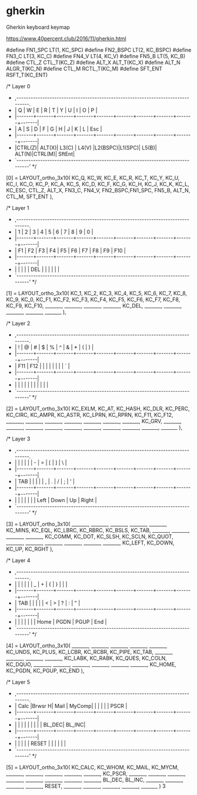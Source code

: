 # gherkin
Gherkin keyboard keymap


https://www.40percent.club/2016/11/gherkin.html



#define FN1_SPC     LT(1, KC_SPC)
#define FN2_BSPC    LT(2, KC_BSPC)
#define FN3_C       LT(3, KC_C)
#define FN4_V       LT(4, KC_V)
#define FN5_B       LT(5, KC_B)
#define CTL_Z       CTL_T(KC_Z)
#define ALT_X       ALT_T(KC_X)
#define ALT_N       ALGR_T(KC_N)
#define CTL_M       RCTL_T(KC_M)
#define SFT_ENT     RSFT_T(KC_ENT)

/* Layer 0
 * ,-------------------------------------------------------------------------------.
 * |   Q   |   W   |   E   |   R   |   T   |   Y   |   U   |   I   |   O   |   P   |
 * |-------+-------+-------+-------+-------+-------+-------+-------+-------+-------|
 * |   A   |   S   |   D   |   F   |   G   |   H   |   J   |   K   |   L   |  Esc  |
 * |-------+-------+-------+-------+-------+-------+-------+-------+-------+-------|
 * |CTRL(Z)| ALT(X)| L3(C) | L4(V) |L2(BSPC)|L1(SPC)| L5(B)| ALT(N)|CTRL(M)| SftEnt|
 * `-------------------------------------------------------------------------------'
 */

 [0] = LAYOUT_ortho_3x10(
    KC_Q,    KC_W,    KC_E,    KC_R,    KC_T,    KC_Y,    KC_U,    KC_I,    KC_O,    KC_P,
    KC_A,    KC_S,    KC_D,    KC_F,    KC_G,    KC_H,    KC_J,    KC_K,    KC_L,    KC_ESC,
    CTL_Z,   ALT_X,   FN3_C,   FN4_V,   FN2_BSPC,FN1_SPC, FN5_B,   ALT_N,   CTL_M,   SFT_ENT
  ),

/* Layer 1
 * ,-------------------------------------------------------------------------------.
 * |   1   |   2   |   3   |   4   |   5   |   6   |   7   |   8   |   9   |   0   |
 * |-------+-------+-------+-------+-------+-------+-------+-------+-------+-------|
 * |   F1  |   F2  |   F3  |   F4  |   F5  |   F6  |   F7  |   F8  |   F9  |  F10  |
 * |-------+-------+-------+-------+-------+-------+-------+-------+-------+-------|
 * |       |       |       |       |  DEL  |       |       |       |       |       |
 * `-------------------------------------------------------------------------------'
 */

  [1] = LAYOUT_ortho_3x10(
    KC_1,    KC_2,    KC_3,    KC_4,    KC_5,    KC_6,    KC_7,    KC_8,    KC_9,    KC_0,
    KC_F1,   KC_F2,   KC_F3,   KC_F4,   KC_F5,   KC_F6,   KC_F7,   KC_F8,   KC_F9,   KC_F10,
    _______, _______, _______, _______, KC_DEL,  _______, _______, _______, _______, _______
  ),

/* Layer 2
 * ,-------------------------------------------------------------------------------.
 * |   !   |   @   |   #   |   $   |   %   |   ^   |   &   |   *   |   (   |   )   |
 * |-------+-------+-------+-------+-------+-------+-------+-------+-------+-------|
 * |  F11  |  F12  |       |       |       |       |       |       |       |   `   |
 * |-------+-------+-------+-------+-------+-------+-------+-------+-------+-------|
 * |       |       |       |       |       |       |       |       |       |       |
 * `-------------------------------------------------------------------------------'
 */

  [2] = LAYOUT_ortho_3x10(
    KC_EXLM, KC_AT,   KC_HASH, KC_DLR,  KC_PERC, KC_CIRC, KC_AMPR, KC_ASTR, KC_LPRN, KC_RPRN,
    KC_F11,  KC_F12,  _______, _______, _______, _______, _______, _______, _______, KC_GRV,
    _______, _______, _______, _______, _______, _______, _______, _______, _______, _______
  ),

/* Layer 3
 * ,-------------------------------------------------------------------------------.
 * |       |       |       |       |       |   -   |   =   |   [   |   ]   |   \   |
 * |-------+-------+-------+-------+-------+-------+-------+-------+-------+-------|
 * |  TAB  |       |       |       |       |   ,   |   .   |   /   |   ;   |   '   |
 * |-------+-------+-------+-------+-------+-------+-------+-------+-------+-------|
 * |       |       |       |       |       |       |  Left |  Down |   Up  | Right |
 * `-------------------------------------------------------------------------------'
 */

  [3] = LAYOUT_ortho_3x10(
    _______, _______, _______, _______, _______, KC_MINS, KC_EQL,  KC_LBRC, KC_RBRC, KC_BSLS,
    KC_TAB,  _______, _______, _______, _______, KC_COMM, KC_DOT,  KC_SLSH, KC_SCLN, KC_QUOT,
    _______, _______, _______, _______, _______, _______, KC_LEFT, KC_DOWN, KC_UP,   KC_RGHT
  ),

/* Layer 4
 * ,-------------------------------------------------------------------------------.
 * |       |       |       |       |       |   _   |   +   |   {   |   }   |   |   |
 * |-------+-------+-------+-------+-------+-------+-------+-------+-------+-------|
 * |  TAB  |       |       |       |       |   <   |   >   |   ?   |   :   |   "   |
 * |-------+-------+-------+-------+-------+-------+-------+-------+-------+-------|
 * |       |       |       |       |       |       |  Home |  PGDN |  PGUP |  End  |
 * `-------------------------------------------------------------------------------'
 */

  [4] = LAYOUT_ortho_3x10(
    _______, _______, _______, _______, _______, KC_UNDS, KC_PLUS, KC_LCBR, KC_RCBR, KC_PIPE,
    KC_TAB,  _______, _______, _______, _______, KC_LABK, KC_RABK, KC_QUES, KC_COLN, KC_DQUO,
    _______, _______, _______, _______, _______, _______, KC_HOME, KC_PGDN, KC_PGUP, KC_END
  ),

/* Layer 5
 * ,-------------------------------------------------------------------------------.
 * |  Calc |Brwsr H|  Mail | MyComp|       |       |       |       |       | PSCR  |
 * |-------+-------+-------+-------+-------+-------+-------+-------+-------+-------|
 * |       |       |       |       |       |       |       |       | BL_DEC| BL_INC|
 * |-------+-------+-------+-------+-------+-------+-------+-------+-------+-------|
 * |       |       |       |       | RESET |       |       |       |       |       |
 * `-------------------------------------------------------------------------------'
 */

  [5] = LAYOUT_ortho_3x10(
    KC_CALC, KC_WHOM, KC_MAIL, KC_MYCM, _______, _______, _______, _______, _______, KC_PSCR,
    _______, _______, _______, _______, _______, _______, _______, _______, BL_DEC,  BL_INC,
    _______, _______, _______, _______, RESET,   _______, _______, _______, _______, _______
  )
3
